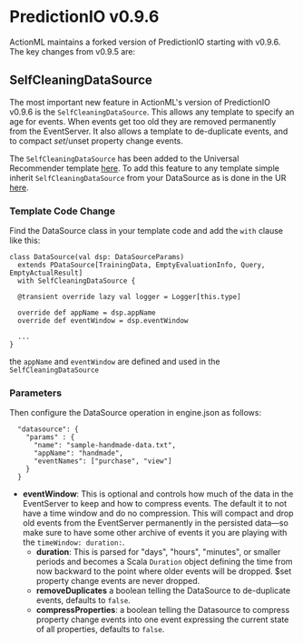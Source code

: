 # PredictionIO v0.9.6

ActionML maintains a forked version of PredictionIO starting with v0.9.6. The key changes from v0.9.5 are:

## SelfCleaningDataSource

The most important new feature in ActionML's version of PredictionIO v0.9.6 is the `SelfCleaningDataSource`. This allows any template to specify an age for events. When events get too old they are removed permanently from the EventServer. It also allows a template to de-duplicate events, and to compact $set/$unset property change events.

The `SelfCleaningDataSource` has been added to the Universal Recommender template [here](https://github.com/actionml/template-scala-parallel-universal-recommendation). To add this feature to any template simple inherit `SelfCleaningDataSource` from your DataSource as is done in the UR [here](https://github.com/actionml/template-scala-parallel-universal-recommendation/blob/v0.3.0/src/main/scala/DataSource.scala#L49).

### Template Code Change

Find the DataSource class in your template code and add the `with` clause like this:

	class DataSource(val dsp: DataSourceParams)
	  extends PDataSource[TrainingData, EmptyEvaluationInfo, Query, EmptyActualResult] 
	  with SelfCleaningDataSource {
	
	  @transient override lazy val logger = Logger[this.type]
	
	  override def appName = dsp.appName
	  override def eventWindow = dsp.eventWindow
	  
	  ...
	}
  
the `appName` and `eventWindow` are defined and used in the `SelfCleaningDataSource`

### Parameters

Then configure the DataSource operation in engine.json as follows:

	  "datasource": {
	    "params" : {
	      "name": "sample-handmade-data.txt",
	      "appName": "handmade",
	      "eventNames": ["purchase", "view"]
	    }
	  }

 - **eventWindow**: This is optional and controls how much of the data in the EventServer to keep and how to compress events. The default it to not have a time window and do no compression. This will compact and drop old events from the EventServer permanently in the persisted data&mdash;so make sure to have some other archive of events it you are playing with the `timeWindow: duration:`.
	 - **duration**: This is parsed for "days", "hours", "minutes", or smaller periods and becomes a Scala `Duration` object defining the time from now backward to the point where older events will be dropped. $set property change events are never dropped.
	 - **removeDuplicates** a boolean telling the DataSource to de-duplicate events, defaults to `false`.
	 - **compressProperties**: a boolean telling the Datasource to compress property change events into one event expressing the current state of all properties, defaults to `false`.
